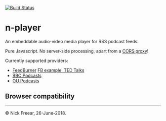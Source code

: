 
[![Build Status][travis-icon]][travis]

# n-player

An embeddable audio-video media player for RSS podcast feeds.

Pure Javascript. No server-side processing, apart from a [CORS proxy][]!

Currently supported providers:

 * [FeedBurner](https://feedburner.com/) [FB example: TED Talks][fb-ex]
 * [BBC Podcasts](https://bbc.co.uk/podcasts)
 * [OU Podcasts](https://podcast.open.ac.uk/)

## Browser compatibility


---
© Nick Freear, 26-June-2018.

[travis]: https://travis-ci.org/nfreear/nplayer
[travis-icon]: https://travis-ci.org/nfreear/nplayer.svg?branch=master
[cors proxy]: https://cors-anywhere.herokuapp.com/

[fb-ex]: https://nfreear.github.io/nplayer/?fb:TEDTalks_audio/Hamilton-vs--Madison-and-the-birth
